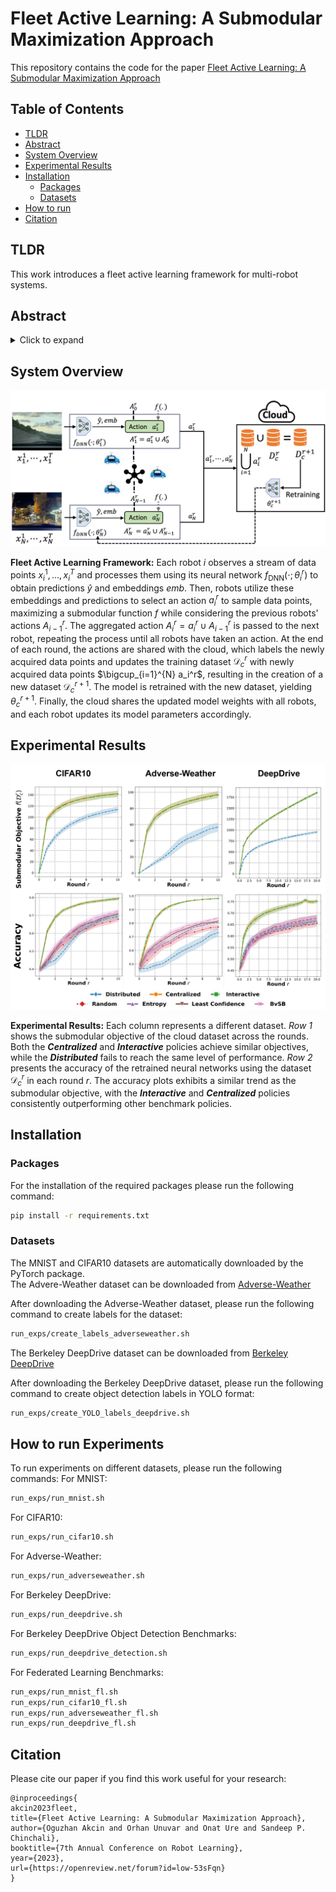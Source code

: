 # Fleet Active Learning: A Submodular Maximization Approach
This repository contains the code for the paper [Fleet Active Learning: A Submodular Maximization Approach](https://openreview.net/forum?id=low-53sFqn)

## Table of Contents
- [TLDR](#TLDR)
- [Abstract](#abstract)
- [System Overview](#system-overview)
- [Experimental Results](#experimental-results)
- [Installation](#installation)
  - [Packages](#packages)
  - [Datasets](#datasets)
- [How to run](#how-to-run)
- [Citation](#citation)

## TLDR

This work introduces a fleet active learning framework for multi-robot systems.

## Abstract

<details>
<summary>Click to expand</summary>
In multi-robot systems, robots often gather data to improve the performance of their deep neural networks (DNNs) for perception and planning. Ideally, these robots should select the most informative samples from their local data distributions by employing active learning approaches. However, when the data collection is distributed among multiple robots, redundancy becomes an issue as different robots may select similar data points. To overcome this challenge, we propose a  fleet active learning (FAL) framework in which robots collectively select informative data samples to enhance their DNN models. Our framework leverages submodular maximization techniques to prioritize the selection of samples with high information gain. Through an iterative algorithm, the robots coordinate their efforts to collectively select the most valuable samples while minimizing communication between robots. We provide a theoretical analysis of the performance of our proposed framework and show that it is able to approximate the NP-hard optimal solution. We demonstrate the effectiveness of our framework through experiments on real-world perception and classification datasets, which include autonomous driving datasets such as Berkeley DeepDrive. Our results show an improvement by up to 25.0% in classification accuracy, 9.2% in mean average precision and 48.5% in the submodular objective value compared to a completely distributed baseline.
</details>

## System Overview
![Fleet Active Learning Framework](./assets/fal_framework.jpg)

**Fleet Active Learning Framework:** Each robot $i$ observes a stream of data points $x_i^1,\ldots,x_i^T$ and processes them using its neural network $f_{\mathrm{DNN}}(\cdot;\theta_i^r)$ to obtain predictions $\hat{y}$ and embeddings $emb$. Then, robots utilize these embeddings and predictions to select an action $a_i^r$ to sample data points, maximizing a submodular function $f$ while considering the previous robots' actions $A_{i-1}^r$. The aggregated action $A_i^r = a_i^r \cup A_{i-1}^r$ is passed to the next robot, repeating the process until all robots have taken an action. At the end of each round, the actions are shared with the cloud, which labels the newly acquired data points and updates the training dataset $\mathcal{D}_c^{r}$ with newly acquired data points $\bigcup_{i=1}^{N} a_i^r$, resulting in the creation of a new dataset $\mathcal{D}_c^{r+1}$. The model is retrained with the new dataset, yielding $\theta^{r+1}_c$. Finally, the cloud shares the updated model weights with all robots, and each robot updates its model parameters accordingly. 

## Experimental Results

![Experimental Results](./assets/fal_results.jpg) 

**Experimental Results:** Each column represents a different dataset. *Row 1* shows the submodular objective of the cloud dataset across the rounds. Both the **_Centralized_** and **_Interactive_** policies achieve similar objectives, while the **_Distributed_** fails to reach the same level of performance. *Row 2* presents the accuracy of the retrained neural networks using the dataset $\mathcal{D}_c^{r}$ in each round $r$. The accuracy plots exhibits a similar trend as the submodular objective, with the **_Interactive_** and **_Centralized_** policies consistently outperforming other benchmark policies.

## Installation
### Packages
For the installation of the required packages please run the following command:
```bash
pip install -r requirements.txt
```
### Datasets
The MNIST and CIFAR10 datasets are automatically downloaded by the PyTorch package. <br />
The Advere-Weather dataset can be downloaded from
[Adverse-Weather](http://sar-lab.net/adverse-weather-dataset/#:~:text=This%20dataset%20entails%20tens%20of,overcast%2C%20sunny%2C%20and%20cloudy.) <br />

After downloading the Adverse-Weather dataset, please run the following command to create labels for the dataset:
```bash
run_exps/create_labels_adverseweather.sh
```
The Berkeley DeepDrive dataset can be downloaded from
[Berkeley DeepDrive](https://bdd-data.berkeley.edu/)

After downloading the Berkeley DeepDrive dataset, please run the following command to create object detection labels in YOLO format:
```bash
run_exps/create_YOLO_labels_deepdrive.sh
```

## How to run Experiments
To run experiments on different datasets, please run the following commands:
For MNIST:
```bash
run_exps/run_mnist.sh
```
For CIFAR10:
```bash
run_exps/run_cifar10.sh
```
For Adverse-Weather:
```bash
run_exps/run_adverseweather.sh
```
For Berkeley DeepDrive:
```bash
run_exps/run_deepdrive.sh
```

For Berkeley DeepDrive Object Detection Benchmarks:
```bash
run_exps/run_deepdrive_detection.sh
```
For Federated Learning Benchmarks:
```bash
run_exps/run_mnist_fl.sh
run_exps/run_cifar10_fl.sh
run_exps/run_adverseweather_fl.sh
run_exps/run_deepdrive_fl.sh
```



## Citation
Please cite our paper if you find this work useful for your research:
```
@inproceedings{
akcin2023fleet,
title={Fleet Active Learning: A Submodular Maximization Approach},
author={Oguzhan Akcin and Orhan Unuvar and Onat Ure and Sandeep P. Chinchali},
booktitle={7th Annual Conference on Robot Learning},
year={2023},
url={https://openreview.net/forum?id=low-53sFqn}
}
```